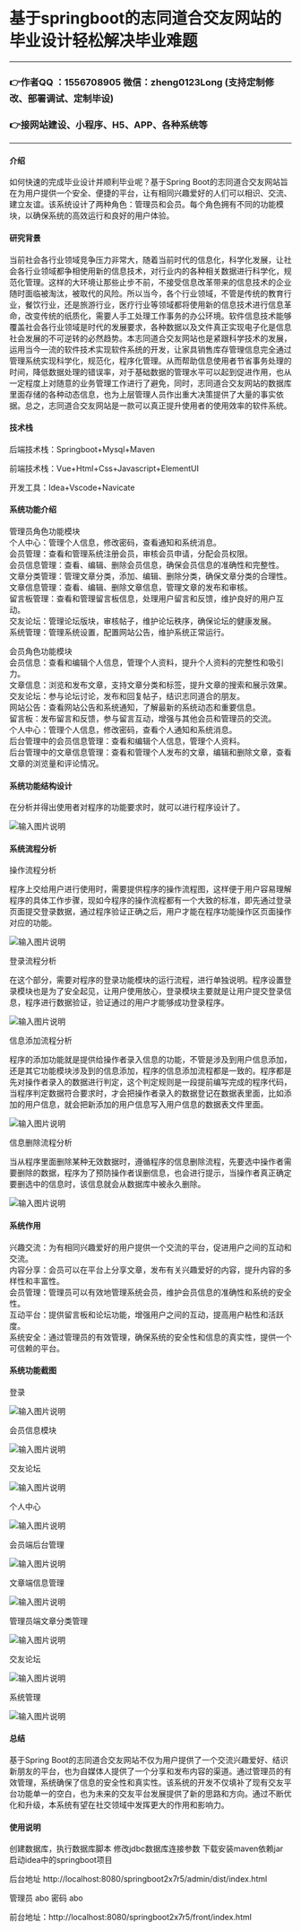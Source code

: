 # 基于springboot的志同道合交友网站的毕业设计轻松解决毕业难题

---
### 👉作者QQ ：1556708905 微信：zheng0123Long (支持定制修改、部署调试、定制毕设)

### 👉接网站建设、小程序、H5、APP、各种系统等

---

#### 介绍

如何快速的完成毕业设计并顺利毕业呢？基于Spring Boot的志同道合交友网站旨在为用户提供一个安全、便捷的平台，让有相同兴趣爱好的人们可以相识、交流、建立友谊。该系统设计了两种角色：管理员和会员。每个角色拥有不同的功能模块，以确保系统的高效运行和良好的用户体验。

#### 研究背景

当前社会各行业领域竞争压力非常大，随着当前时代的信息化，科学化发展，让社会各行业领域都争相使用新的信息技术，对行业内的各种相关数据进行科学化，规范化管理。这样的大环境让那些止步不前，不接受信息改革带来的信息技术的企业随时面临被淘汰，被取代的风险。所以当今，各个行业领域，不管是传统的教育行业，餐饮行业，还是旅游行业，医疗行业等领域都将使用新的信息技术进行信息革命，改变传统的纸质化，需要人手工处理工作事务的办公环境。软件信息技术能够覆盖社会各行业领域是时代的发展要求，各种数据以及文件真正实现电子化是信息社会发展的不可逆转的必然趋势。本志同道合交友网站也是紧跟科学技术的发展，运用当今一流的软件技术实现软件系统的开发，让家具销售库存管理信息完全通过管理系统实现科学化，规范化，程序化管理。从而帮助信息使用者节省事务处理的时间，降低数据处理的错误率，对于基础数据的管理水平可以起到促进作用，也从一定程度上对随意的业务管理工作进行了避免，同时，志同道合交友网站的数据库里面存储的各种动态信息，也为上层管理人员作出重大决策提供了大量的事实依据。总之，志同道合交友网站是一款可以真正提升使用者的使用效率的软件系统。

#### 技术栈

后端技术栈：Springboot+Mysql+Maven

前端技术栈：Vue+Html+Css+Javascript+ElementUI

开发工具：Idea+Vscode+Navicate

#### 系统功能介绍

管理员角色功能模块  
个人中心：管理个人信息，修改密码，查看通知和系统消息。  
会员管理：查看和管理系统注册会员，审核会员申请，分配会员权限。  
会员信息管理：查看、编辑、删除会员信息，确保会员信息的准确性和完整性。  
文章分类管理：管理文章分类，添加、编辑、删除分类，确保文章分类的合理性。  
文章信息管理：查看、编辑、删除文章信息，管理文章的发布和审核。  
留言板管理：查看和管理留言板信息，处理用户留言和反馈，维护良好的用户互动。  
交友论坛：管理论坛版块，审核帖子，维护论坛秩序，确保论坛的健康发展。  
系统管理：管理系统设置，配置网站公告，维护系统正常运行。  

会员角色功能模块  
会员信息：查看和编辑个人信息，管理个人资料，提升个人资料的完整性和吸引力。  
文章信息：浏览和发布文章，支持文章分类和标签，提升文章的搜索和展示效果。  
交友论坛：参与论坛讨论，发布和回复帖子，结识志同道合的朋友。  
网站公告：查看网站公告和系统通知，了解最新的系统动态和重要信息。  
留言板：发布留言和反馈，参与留言互动，增强与其他会员和管理员的交流。  
个人中心：管理个人信息，修改密码，查看个人通知和系统消息。  
后台管理中的会员信息管理：查看和编辑个人信息，管理个人资料。  
后台管理中的文章信息管理：查看和管理个人发布的文章，编辑和删除文章，查看文章的浏览量和评论情况。  

#### 系统功能结构设计

在分析并得出使用者对程序的功能要求时，就可以进行程序设计了。

![输入图片说明](images/f8c5eeaaf0dbdbf90b1c95e3b7fc3bf.png)

#### 系统流程分析

操作流程分析

程序上交给用户进行使用时，需要提供程序的操作流程图，这样便于用户容易理解程序的具体工作步骤，现如今程序的操作流程都有一个大致的标准，即先通过登录页面提交登录数据，通过程序验证正确之后，用户才能在程序功能操作区页面操作对应的功能。

![输入图片说明](images/1cfdd9d26e370bc2303ade633e49b01.png)

登录流程分析

在这个部分，需要对程序的登录功能模块的运行流程，进行单独说明。程序设置登录模块也是为了安全起见，让用户使用放心，登录模块主要就是让用户提交登录信息，程序进行数据验证，验证通过的用户才能够成功登录程序。

![输入图片说明](images/7d2dd4cfcd592b07c6b48a931e8c317.png)

信息添加流程分析

程序的添加功能就是提供给操作者录入信息的功能，不管是涉及到用户信息添加，还是其它功能模块涉及到的信息添加，程序的信息添加流程都是一致的。程序都是先对操作者录入的数据进行判定，这个判定规则是一段提前编写完成的程序代码，当程序判定数据符合要求时，才会把操作者录入的数据登记在数据表里面，比如添加的用户信息，就会把新添加的用户信息写入用户信息的数据表文件里面。

![输入图片说明](images/6b6e3ad04c9a74b1eba161aa408aba2.png)

信息删除流程分析

当从程序里面删除某种无效数据时，遵循程序的信息删除流程，先要选中操作者需要删除的数据，程序为了预防操作者误删信息，也会进行提示，当操作者真正确定要删选中的信息时，该信息就会从数据库中被永久删除。

![输入图片说明](images/812416c6bbea64070b019fbd482e0a6.png)

#### 系统作用

兴趣交流：为有相同兴趣爱好的用户提供一个交流的平台，促进用户之间的互动和交流。  
内容分享：会员可以在平台上分享文章，发布有关兴趣爱好的内容，提升内容的多样性和丰富性。  
会员管理：管理员可以有效地管理系统会员，维护会员信息的准确性和系统的安全性。  
互动平台：提供留言板和论坛功能，增强用户之间的互动，提高用户粘性和活跃度。  
系统安全：通过管理员的有效管理，确保系统的安全性和信息的真实性，提供一个可信赖的平台。  

#### 系统功能截图

登录

![输入图片说明](images/a3425a2a41249b1ef3b160fd6337ca8.png)

会员信息模块

![输入图片说明](images/6f1743d00c2967cc4dd20dd9ffe81ad.png)

交友论坛

![输入图片说明](images/aff04ee3d8e39395d1b07d5aa667e7b.png)

个人中心

![输入图片说明](images/ff4621cbfe139d4a4187768d1bdcd3c.png)

会员端后台管理

![输入图片说明](images/436ff3455424d475be5a5c24911dad3.png)

文章端信息管理

![输入图片说明](images/45d3894f6b65470ed3f5fa064c6121d.png)

管理员端文章分类管理

![输入图片说明](images/9ff2cbf050a214e01b45391e88b0116.png)

交友论坛

![输入图片说明](images/96e0349149dc724a4c5e302301e9c4f.png)

系统管理

![输入图片说明](images/9e1e32f6f13b7e02ac243409b890f37.png)

#### 总结

基于Spring Boot的志同道合交友网站不仅为用户提供了一个交流兴趣爱好、结识新朋友的平台，也为自媒体人提供了一个分享和发布内容的渠道。通过管理员的有效管理，系统确保了信息的安全性和真实性。该系统的开发不仅填补了现有交友平台功能单一的空白，也为未来的交友平台发展提供了新的思路和方向。通过不断优化和升级，本系统有望在社交领域中发挥更大的作用和影响力。

#### 使用说明

创建数据库，执行数据库脚本 修改jdbc数据库连接参数 下载安装maven依赖jar 启动idea中的springboot项目

后台地址
http://localhost:8080/springboot2x7r5/admin/dist/index.html

管理员  abo 密码 abo

前台地址：http://localhost:8080/springboot2x7r5/front/index.html

